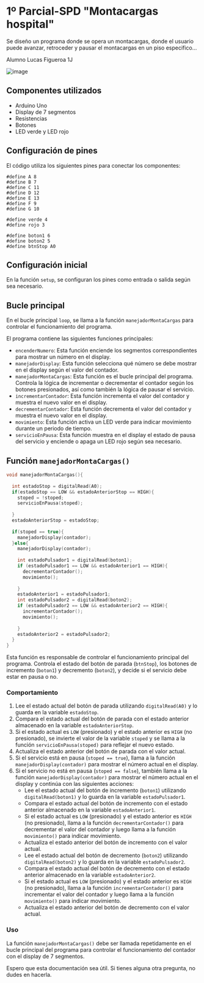 # 1º Parcial-SPD "Montacargas hospital"

Se diseño un programa donde se opera un montacargas, donde el usuario puede avanzar, retroceder y pausar el
montacargas en un piso especifico...

Alumno Lucas Figueroa 1J

![image](https://github.com/lucas22-f/1Parcial-SPD/assets/71677198/1f2cd3a5-ae96-4245-b78c-507c40312516)

## Componentes utilizados

- Arduino Uno
- Display de 7 segmentos
- Resistencias
- Botones
- LED verde y LED rojo

## Configuración de pines

El código utiliza los siguientes pines para conectar los componentes:

```
#define A 8
#define B 7
#define C 11
#define D 12
#define E 13
#define F 9
#define G 10

#define verde 4
#define rojo 3

#define boton1 6
#define boton2 5
#define btnStop A0
```
## Configuración inicial

En la función `setup`, se configuran los pines como entrada o salida según sea necesario.

## Bucle principal

En el bucle principal `loop`, se llama a la función `manejadorMontaCargas` para controlar el funcionamiento del programa.


El programa contiene las siguientes funciones principales:

- `encenderNumero`: Esta función enciende los segmentos correspondientes para mostrar un número en el display.
- `manejadorDisplay`: Esta función selecciona qué número se debe mostrar en el display según el valor del contador.
- `manejadorMontaCargas`: Esta función es el bucle principal del programa. Controla la lógica de incrementar o decrementar el contador según los botones presionados, así como también la lógica de pausar el servicio.
- `incrementarContador`: Esta función incrementa el valor del contador y muestra el nuevo valor en el display.
- `decrementarContador`: Esta función decrementa el valor del contador y muestra el nuevo valor en el display.
- `movimiento`: Esta función activa un LED verde para indicar movimiento durante un periodo de tiempo.
- `servicioEnPausa`: Esta función muestra en el display el estado de pausa del servicio y enciende o apaga un LED rojo según sea necesario.


## Función `manejadorMontaCargas()`
```cpp
void manejadorMontaCargas(){
  
  int estadoStop = digitalRead(A0);
  if(estadoStop == LOW && estadoAnteriorStop == HIGH){
  	stoped = !stoped;
    servicioEnPausa(stoped);
  
  }
  estadoAnteriorStop = estadoStop;
  
  if(stoped == true){
    manejadorDisplay(contador);
  }else{
  	manejadorDisplay(contador);
   
    int estadoPulsador1 = digitalRead(boton1);
    if (estadoPulsador1 == LOW && estadoAnterior1 == HIGH){
      decrementarContador();
      movimiento();
     
    }
    estadoAnterior1 = estadoPulsador1;
    int estadoPulsador2 = digitalRead(boton2);
    if (estadoPulsador2 == LOW && estadoAnterior2 == HIGH){
      incrementarContador();
      movimiento();
      
    }
    estadoAnterior2 = estadoPulsador2;
  }
}
```

Esta función es responsable de controlar el funcionamiento principal del programa. Controla el estado del botón de parada (`btnStop`), los botones de incremento (`boton1`) y decremento (`boton2`), y decide si el servicio debe estar en pausa o no.

### Comportamiento

1. Lee el estado actual del botón de parada utilizando `digitalRead(A0)` y lo guarda en la variable `estadoStop`.
2. Compara el estado actual del botón de parada con el estado anterior almacenado en la variable `estadoAnteriorStop`.
3. Si el estado actual es `LOW` (presionado) y el estado anterior es `HIGH` (no presionado), se invierte el valor de la variable `stoped` y se llama a la función `servicioEnPausa(stoped)` para reflejar el nuevo estado.
4. Actualiza el estado anterior del botón de parada con el valor actual.
5. Si el servicio está en pausa (`stoped == true`), llama a la función `manejadorDisplay(contador)` para mostrar el número actual en el display.
6. Si el servicio no está en pausa (`stoped == false`), también llama a la función `manejadorDisplay(contador)` para mostrar el número actual en el display y continúa con las siguientes acciones:
   - Lee el estado actual del botón de incremento (`boton1`) utilizando `digitalRead(boton1)` y lo guarda en la variable `estadoPulsador1`.
   - Compara el estado actual del botón de incremento con el estado anterior almacenado en la variable `estadoAnterior1`.
   - Si el estado actual es `LOW` (presionado) y el estado anterior es `HIGH` (no presionado), llama a la función `decrementarContador()` para decrementar el valor del contador y luego llama a la función `movimiento()` para indicar movimiento.
   - Actualiza el estado anterior del botón de incremento con el valor actual.
   - Lee el estado actual del botón de decremento (`boton2`) utilizando `digitalRead(boton2)` y lo guarda en la variable `estadoPulsador2`.
   - Compara el estado actual del botón de decremento con el estado anterior almacenado en la variable `estadoAnterior2`.
   - Si el estado actual es `LOW` (presionado) y el estado anterior es `HIGH` (no presionado), llama a la función `incrementarContador()` para incrementar el valor del contador y luego llama a la función `movimiento()` para indicar movimiento.
   - Actualiza el estado anterior del botón de decremento con el valor actual.

### Uso

La función `manejadorMontaCargas()` debe ser llamada repetidamente en el bucle principal del programa para controlar el funcionamiento del contador con el display de 7 segmentos.

Espero que esta documentación sea útil. Si tienes alguna otra pregunta, no dudes en hacerla.
